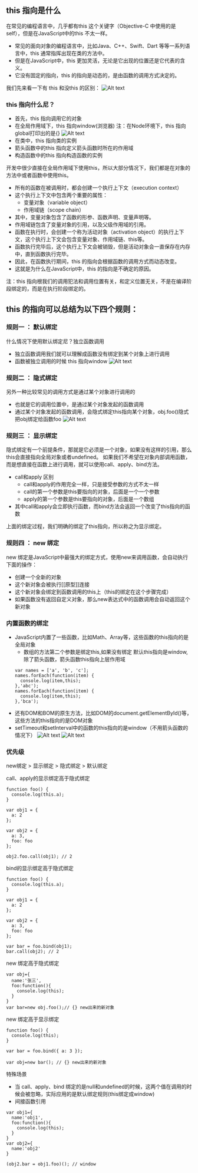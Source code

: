 ## this 指向是什么
在常见的编程语言中，几乎都有this 这个关键字（Objective-C 中使用的是self），但是在JavaScript中的this 不太一样。
- 常见的面向对象的编程语言中，比如Java、C++、Swift、Dart 等等一系列语言中，this 通常指挥出现在类的方法中。
- 但是在JavaScript中，this 更加灵活，无论是它出现的位置还是它代表的含义。
- 它没有固定的指向，this 的指向是动态的，是由函数的调用方式决定的。

我们先来看一下有 this 和没this 的区别：
![Alt text](image-26.png)
### this 指向什么尼？
- 首先，this 指向调用它的对象
- 在全局作用域下，this 指向window(浏览器) 注：在Node环境下，this 指向global打印出的是{}
![Alt text](image-27.png)
- 在类中，this 指向类的实例
- 箭头函数中的this 指向定义箭头函数时所在的作用域
- 构造函数中的this 指向构造函数的实例
  
开发中很少直接在全局作用域下使用this，所以大部分情况下，我们都是在对象的方法中或者函数中使用this。
- 所有的函数在被调用时，都会创建一个执行上下文（execution context）
- 这个执行上下文中包含两个重要的属性：
  - 变量对象（variable object）
  - 作用域链（scope chain）
- 其中，变量对象包含了函数的形参、函数声明、变量声明等。
- 作用域链包含了变量对象的引用，以及父级作用域的引用。
- 函数在执行时，会创建一个称为活动对象（activation object）的执行上下文，这个执行上下文会包含变量对象、作用域链、this等。
- 函数执行完毕后，这个执行上下文会被销毁，但是活动对象会一直保存在内存中，直到函数执行完毕。
- 因此，在函数执行期间，this 的指向会根据函数的调用方式而动态改变。
- 这就是为什么在JavaScript中，this 的指向是不确定的原因。
  
注：this 指向根我们的调用犯法和调用位置有关，和定义位置无关，不是在编译阶段绑定的，而是在执行阶段绑定的。
  
## this 的指向可以总结为以下四个规则：
### 规则一 ： 默认绑定
什么情况下使用默认绑定尼？独立函数调用
- 独立函数调用我们就可以理解成函数没有绑定到某个对象上进行调用
- 函数被独立调用的时候 this 指向window
  ![Alt text](image-24.png)

### 规则二 ： 隐式绑定
另外一种比较常见的调用方式是通过某个对象进行调用的
- 也就是它的调用位置中，是通过某个对象发起的函数调用
- 通过某个对象发起的函数调用，会隐式绑定this指向某个对象，obj.foo()隐式把obj绑定给函数foo
  ![Alt text](image-25.png)

### 规则三 ： 显示绑定
隐式绑定有一个前提条件，那就是它必须是一个对象，如果没有这样的引用，那么this会直接指向全局对象或者undefined。
如果我们不希望在对象内部调用函数，而是想直接在函数上进行调用，就可以使用call、apply、bind方法。
- call和apply 区别
  - call和apply的作用完全一样，只是接受参数的方式不太一样
  - call的第一个参数是this要指向的对象，后面是一个一个参数
  - apply的第一个参数是this要指向的对象，后面是一个数组
- 其中call和apply会立即执行函数，而bind方法会返回一个改变了this指向的函数

上面的绑定过程，我们明确的绑定了this指向，所以称之为显示绑定。

### 规则四 ： new 绑定
new 绑定是JavaScript中最强大的绑定方式，使用new来调用函数，会自动执行下面的操作：
- 创建一个全新的对象
- 这个新对象会被执行[[原型]]连接
- 这个新对象会绑定到函数调用的this上（this的绑定在这个步骤完成）
- 如果函数没有返回自定义对象，那么new表达式中的函数调用会自动返回这个新对象

### 内置函数的绑定
- JavaScript内置了一些函数，比如Math、Array等，这些函数的this指向的是全局对象
  - 数组的方法第二个参数是绑定this,如果没有绑定 默认this指向是window,除了箭头函数，箭头函数this指向上层作用域
  ```
  var names = ['a', 'b', 'c'];
  names.forEach(function(item) {
    console.log(item,this);
  },'abc');
  names.forEach(function(item) {
    console.log(item,this);
  },'bca');
  ```
- 还有DOM和BOM的原生方法，比如DOM的document.getElementById()等，这些方法的this指向的是DOM对象
- setTimeout和setInterval中的函数的this指向的是window（不用箭头函数的情况下）
![Alt text](image-28.png)
![Alt text](image-29.png)

### 优先级
new绑定 > 显示绑定 > 隐式绑定 > 默认绑定

call、apply的显示绑定高于隐式绑定
```
function foo() {
  console.log(this.a);
}

var obj1 = {
  a: 2 
};

var obj2 = { 
  a: 3,
  foo: foo
};

obj2.foo.call(obj1); // 2
```

bind的显示绑定高于隐式绑定
```
function foo() {
  console.log(this.a);
}

var obj1 = {
  a: 2 
};

var obj2 = { 
  a: 3,
  foo: foo
};

var bar = foo.bind(obj1);
bar.call(obj2); // 2
```

new 绑定高于隐式绑定
```
var obj={
  name:'张三',
  foo:function(){
    console.log(this);
  }
}
var bar=new obj.foo();// {} new出来的新对象
```

new 绑定高于显示绑定
```
function foo() {
  console.log(this);
}

var bar = foo.bind({ a: 3 });

var obj=new bar(); // {} new出来的新对象
```

特殊场景
- 当 call、apply、bind 绑定的是null和undefined的时候，这两个值在调用的时候会被忽略，实际应用的是默认绑定规则(this绑定成window)
- 间接函数引用
```
var obj1={
  name:'obj1',
  foo:function(){
    console.log(this);
  }
}
var obj2={
  name:'obj2'
}

(obj2.bar = obj1.foo)(); // window
```

